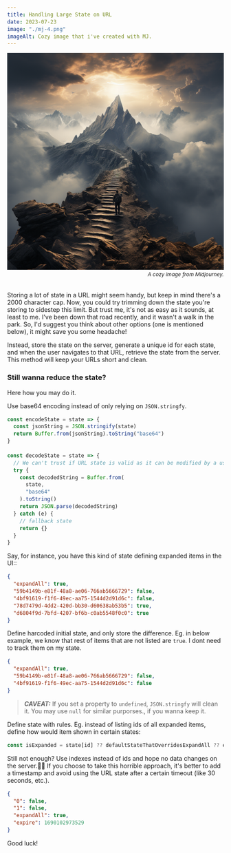 ```yaml
---
title: Handling Large State on URL
date: 2023-07-23
image: "./mj-4.png"
imageAlt: Cozy image that i've created with MJ.
---
```


<figure style="margin: 0; margin-bottom: 32px;">
  <img src="./mj-4.png" alt="A cozy image from Midjourney" title="A cozy image from Midjourney" >
    <figcaption>
      <i style="display: flex; justify-content: flex-end; font-size: 12px; color: var(--theme-ui-colors-muted);">
        A cozy image from Midjourney.
      </i>
    </figcaption>
</figure>

Storing a lot of state in a URL might seem handy, but keep in mind there's a 2000 character cap. Now, you could try trimming down the state you're storing to sidestep this limit. But trust me, it's not as easy as it sounds, at least to me. I've been down that road recently, and it wasn't a walk in the park. So, I'd suggest you think about other options (one is mentioned below), it might save you some headache!

Instead, store the state on the server, generate a unique id for each state, and when the user navigates to that URL, retrieve the state from the server. This method will keep your URLs short and clean.

### Still wanna reduce the state?

Here how you may do it.

Use base64 encoding instead of only relying on `JSON.stringfy`.

```js
const encodeState = state => {
  const jsonString = JSON.stringify(state)
  return Buffer.from(jsonString).toString("base64")
}

const decodeState = state => {
  // We can't trust if URL state is valid as it can be modified by a user.
  try {
    const decodedString = Buffer.from(
      state,
      "base64"
    ).toString()
    return JSON.parse(decodedString)
  } catch (e) {
    // fallback state
    return {}
  }
}
```

Say, for instance, you have this kind of state defining expanded items in the UI::

```json
{
  "expandAll": true,
  "59b4149b-e81f-48a8-ae06-766ab5666729": false,
  "4bf91619-f1f6-49ec-aa75-1544d2d91d6c": false,
  "78d7479d-4dd2-420d-bb30-d60638ab53b5": true,
  "d6804f9d-7bfd-4207-bf6b-c0ab5548f0c0": true
}
```

Define harcoded initial state, and only store the difference. Eg. in below example, we know that rest of items that are not listed are `true`. I dont need to track them on my state.

```json
{
  "expandAll": true,
  "59b4149b-e81f-48a8-ae06-766ab5666729": false,
  "4bf91619-f1f6-49ec-aa75-1544d2d91d6c": false
}
```

> **_CAVEAT:_**
> If you set a property to `undefined`, `JSON.stringfy` will clean it. You may use `null` for similar purporses., if you wanna keep it.

Define state with rules. Eg. instead of listing ids of all expanded items, define how would item shown in certain states:

```js
const isExpanded = state[id] ?? defaultStateThatOverridesExpandAll ?? expandAll
```

Still not enough? Use indexes instead of ids and hope no data changes on the server.🤞🤦 If you choose to take this horrible approach, it's better to add a timestamp and avoid using the URL state after a certain timeout (like 30 seconds, etc.).

```json
{
  "0": false,
  "1": false,
  "expandAll": true,
  "expire": 1690102973529
}
```
Good luck!